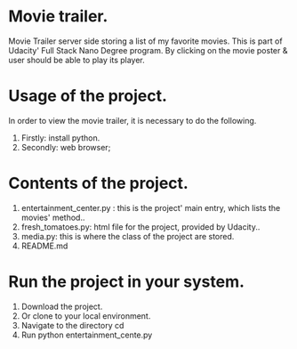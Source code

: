 # Movie trailer.
Movie Trailer server side storing a list of my favorite movies. This is part of Udacity' Full Stack Nano Degree program. By clicking on the movie poster & user should be able to play its player.




# Usage of the project.
In order to view the movie trailer, it is necessary to do the following.
1. Firstly: install python.
2. Secondly: web browser;

# Contents of the project.
1. entertainment_center.py : this is the project' main entry, which lists the movies' method.. 
2. fresh_tomatoes.py: html file for the project, provided by Udacity..
3. media.py: this is where the class of the project are stored.
4. README.md

# Run the project in your system.
1. Download the project.
2. Or clone to your local environment.
3. Navigate to the directory cd 
4. Run python entertainment_cente.py




